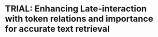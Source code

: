 # TRIAL: Enhancing Late-interaction with token relations and importance for accurate text retrieval
